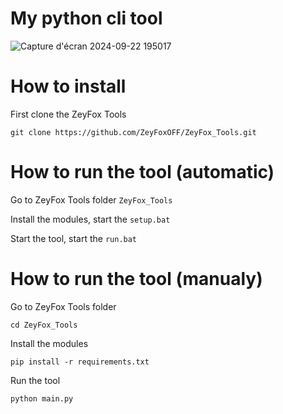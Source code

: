 # My python cli tool
![Capture d'écran 2024-09-22 195017](https://github.com/user-attachments/assets/4b1b41ae-8abb-4e1e-9cc6-9d17bcb1caab)
# How to install
First clone the ZeyFox Tools
```
git clone https://github.com/ZeyFoxOFF/ZeyFox_Tools.git
```
# How to run the tool (automatic)
Go to ZeyFox Tools folder `ZeyFox_Tools`

Install the modules, start the `setup.bat`

Start the tool, start the `run.bat`
# How to run the tool (manualy)
Go to ZeyFox Tools folder 
```
cd ZeyFox_Tools
```
Install the modules
```
pip install -r requirements.txt
```
Run the tool
```
python main.py
```
